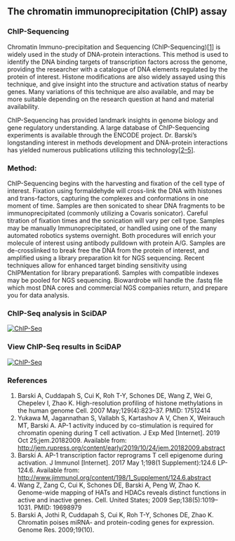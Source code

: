 ## The chromatin immunoprecipitation (ChIP) assay


### ChIP-Sequencing

Chromatin Immuno-precipitation and Sequencing (ChIP-Sequencing)[[1](#references)] is widely used in the study of DNA-protein interactions. This method is used to identify the DNA binding targets of transcription factors across the genome, providing the researcher with a catalogue of DNA elements regulated by the protein of interest. Histone modifications are also widely assayed using this technique, and give insight into the structure and activation status of nearby genes. Many variations of this technique are also available, and may be more suitable depending on the research question at hand and material availability.

ChIP-Sequencing has provided landmark insights in genome biology and gene regulatory understanding. A large database of ChIP-Sequencing experiments is available through the ENCODE project. Dr. Barski’s longstanding interest in methods development and DNA-protein interactions has yielded numerous publications utilizing this technology[[2–5](#references)].

### Method:

ChIP-Sequencing begins with the harvesting and fixation of the cell type of interest. Fixation using formaldehyde will cross-link the DNA with histones and trans-factors, capturing the complexes and conformations in one moment of time. Samples are then sonicated to shear DNA fragments to be immunoprecipitated (commonly utilizing a Covaris sonicator). Careful titration of fixation times and the sonication will vary per cell type. Samples may be manually Immunoprecipitated, or handled using one of the many automated robotics systems overnight. Both procedures will enrich your molecule of interest using antibody pulldown with protein A/G. Samples are de-crosslinked to break free the DNA from the protein of interest, and amplified using a library preparation kit for NGS sequencing. Recent techniques allow for enhanced target binding sensitivity using ChIPMentation for library preparation6. Samples with compatible indexes may be pooled for NGS sequencing. Biowardrobe will handle the .fastq file which most DNA cores and commercial NGS companies return, and prepare you for data analysis.


### ChIP-Seq analysis in SciDAP

[![ChIP-Seq](http://img.youtube.com/vi/6Fs3xb9fXII/0.jpg)](http://www.youtube.com/watch?v=6Fs3xb9fXII "ChIP-Seq analysis in SciDAP")


### View ChIP-Seq results in SciDAP

[![ChIP-Seq](http://img.youtube.com/vi/K7b7ieJlol4/0.jpg)](http://www.youtube.com/watch?v=K7b7ieJlol4 "View ChIP-Seq results in SciDAP")

### References

1. Barski A, Cuddapah S, Cui K, Roh T-Y, Schones DE, Wang Z, Wei G, Chepelev I, Zhao K. High-resolution profiling of histone methylations in the human genome Cell. 2007 May;129(4):823–37. PMID: 17512414
2. Yukawa M, Jagannathan S, Vallabh S, Kartashov A V, Chen X, Weirauch MT, Barski A. AP-1 activity induced by co-stimulation is required for chromatin opening during T cell activation. J Exp Med [Internet]. 2019 Oct 25;jem.20182009. Available from: http://jem.rupress.org/content/early/2019/10/24/jem.20182009.abstract
3. Barski A. AP-1 transcription factor reprograms T cell epigenome during activation. J Immunol [Internet]. 2017 May 1;198(1 Supplement):124.6 LP-124.6. Available from: http://www.jimmunol.org/content/198/1_Supplement/124.6.abstract
4. Wang Z, Zang C, Cui K, Schones DE, Barski A, Peng W, Zhao K. Genome-wide mapping of HATs and HDACs reveals distinct functions in active and inactive genes. Cell. United States; 2009 Sep;138(5):1019–1031. PMID: 19698979
5. Barski A, Jothi R, Cuddapah S, Cui K, Roh T-Y, Schones DE, Zhao K. Chromatin poises miRNA- and protein-coding genes for expression. Genome Res. 2009;19(10).
